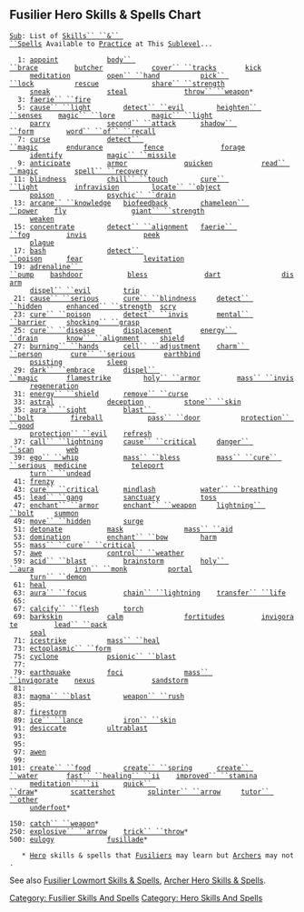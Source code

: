 ## Fusilier Hero Skills & Spells Chart

[`Sub`](Sublevel.md "wikilink")`: List of `[`Skills`` ``&`` ``Spells`](:Category:_Skills_And_Spells.md "wikilink")` Available to `[`Practice`](Practice.md "wikilink")` at This `[`Sublevel`](Sublevel.md "wikilink")`...`  
  
`  1: `[`appoint`](Appoint.md "wikilink")`            `[`body`` ``brace`](Body_Brace.md "wikilink")`         `[`butcher`](Butcher.md "wikilink")`            `[`cover`` ``tracks`](Cover_Tracks.md "wikilink")`       `[`kick`](Kick.md "wikilink")  
`     `[`meditation`](Meditation.md "wikilink")`         `[`open`` ``hand`](Open_Hand.md "wikilink")`          `[`pick`` ``lock`](Pick_Lock.md "wikilink")`          `[`rescue`](Rescue.md "wikilink")`             `[`share`` ``strength`](Share_Strength.md "wikilink")  
`     `[`sneak`](Sneak.md "wikilink")`              `[`steal`](Steal.md "wikilink")`              `[`throw`` ``weapon`](Throw_Weapon.md "wikilink")`*`  
`  3: `[`faerie`` ``fire`](Faerie_Fire.md "wikilink")  
`  5: `[`cause`` ``light`](Cause_Light.md "wikilink")`        `[`detect`` ``evil`](Detect_Evil.md "wikilink")`        `[`heighten`` ``senses`](Heighten_Senses.md "wikilink")`    `[`magic`` ``lore`](Magic_Lore.md "wikilink")`         `[`magic`` ``light`](Magic_Light.md "wikilink")  
`     `[`parry`](Parry.md "wikilink")`              `[`second`` ``attack`](Second_Attack.md "wikilink")`      `[`shadow`` ``form`](Shadow_Form.md "wikilink")`        `[`word`` ``of`` ``recall`](Word_Of_Recall.md "wikilink")  
`  7: `[`curse`](Curse.md "wikilink")`              `[`detect`` ``magic`](Detect_Magic.md "wikilink")`       `[`endurance`](Endurance.md "wikilink")`          `[`fence`](Fence.md "wikilink")`              `[`forage`](Forage.md "wikilink")  
`     `[`identify`](Identify_(spell).md "wikilink")`           `[`magic`` ``missile`](Magic_Missile.md "wikilink")  
`  9: `[`anticipate`](Anticipate.md "wikilink")`         `[`armor`](Armor_(spell).md "wikilink")`              `[`quicken`](Quicken.md "wikilink")`            `[`read`` ``magic`](Read_Magic.md "wikilink")`         `[`spell`` ``recovery`](Spell_Recovery.md "wikilink")  
` 11: `[`blindness`](Blindness.md "wikilink")`          `[`chill`` ``touch`](Chill_Touch.md "wikilink")`        `[`cure`` ``light`](Cure_Light.md "wikilink")`         `[`infravision`](Infravision.md "wikilink")`        `[`locate`` ``object`](Locate_Object.md "wikilink")  
`     `[`poison`](Poison_(spell).md "wikilink")`             `[`psychic`` ``drain`](Psychic_Drain.md "wikilink")  
` 13: `[`arcane`` ``knowledge`](Arcane_Knowledge.md "wikilink")`   `[`biofeedback`](Biofeedback.md "wikilink")`        `[`chameleon`` ``power`](Chameleon_Power.md "wikilink")`    `[`fly`](Fly.md "wikilink")`                `[`giant`` ``strength`](Giant_Strength.md "wikilink")  
`     `[`weaken`](Weaken.md "wikilink")  
` 15: `[`concentrate`](Concentrate.md "wikilink")`        `[`detect`` ``alignment`](Detect_Alignment.md "wikilink")`   `[`faerie`` ``fog`](Faerie_Fog.md "wikilink")`         `[`invis`](Invis.md "wikilink")`              `[`peek`](Peek.md "wikilink")  
`     `[`plague`](Plague.md "wikilink")  
` 17: `[`bash`](Bash.md "wikilink")`               `[`detect`` ``poison`](Detect_Poison.md "wikilink")`      `[`fear`](Fear.md "wikilink")`               `[`levitation`](Levitation.md "wikilink")  
` 19: `[`adrenaline`` ``pump`](Adrenaline_Pump.md "wikilink")`    `[`bashdoor`](Bashdoor.md "wikilink")`           `[`bless`](Bless.md "wikilink")`              `[`dart`](Dart_(spell).md "wikilink")`               `[`disarm`](Disarm.md "wikilink")  
`     `[`dispel`` ``evil`](Dispel_Evil.md "wikilink")`        `[`trip`](Trip.md "wikilink")  
` 21: `[`cause`` ``serious`](Cause_Serious.md "wikilink")`      `[`cure`` ``blindness`](Cure_Blindness.md "wikilink")`     `[`detect`` ``hidden`](Detect_Hidden.md "wikilink")`      `[`enhanced`` ``strength`](Enhanced_Strength.md "wikilink")`  `[`scry`](Scry.md "wikilink")  
` 23: `[`cure`` ``poison`](Cure_Poison.md "wikilink")`        `[`detect`` ``invis`](Detect_Invis.md "wikilink")`       `[`mental`` ``barrier`](Mental_Barrier.md "wikilink")`     `[`shocking`` ``grasp`](Shocking_Grasp.md "wikilink")  
` 25: `[`cure`` ``disease`](Cure_Disease.md "wikilink")`       `[`displacement`](Displacement.md "wikilink")`       `[`energy`` ``drain`](Energy_Drain.md "wikilink")`       `[`know`` ``alignment`](Know_Alignment.md "wikilink")`     `[`shield`](Shield.md "wikilink")  
` 27: `[`burning`` ``hands`](Burning_Hands.md "wikilink")`      `[`cell`` ``adjustment`](Cell_Adjustment.md "wikilink")`    `[`charm`` ``person`](Charm_Person.md "wikilink")`       `[`cure`` ``serious`](Cure_Serious.md "wikilink")`       `[`earthbind`](Earthbind.md "wikilink")  
`     `[`psisting`](PsiSting.md "wikilink")`           `[`sleep`](Sleep_(spell).md "wikilink")  
` 29: `[`dark`` ``embrace`](Dark_Embrace.md "wikilink")`       `[`dispel`` ``magic`](Dispel_Magic.md "wikilink")`       `[`flamestrike`](Flamestrike.md "wikilink")`        `[`holy`` ``armor`](Holy_Armor.md "wikilink")`         `[`mass`` ``invis`](Mass_Invis.md "wikilink")  
`     `[`regeneration`](Regeneration.md "wikilink")  
` 31: `[`energy`` ``shield`](Energy_Shield.md "wikilink")`      `[`remove`` ``curse`](Remove_Curse.md "wikilink")  
` 33: `[`astral`](Astral.md "wikilink")`             `[`deception`](Deception.md "wikilink")`          `[`stone`` ``skin`](Stone_Skin.md "wikilink")  
` 35: `[`aura`` ``sight`](Aura_Sight.md "wikilink")`         `[`blast`` ``bolt`](Blast_Bolt.md "wikilink")`         `[`fireball`](Fireball.md "wikilink")`           `[`pass`` ``door`](Pass_Door.md "wikilink")`          `[`protection`` ``good`](Protection_Good.md "wikilink")  
`     `[`protection`` ``evil`](Protection_Evil.md "wikilink")`    `[`refresh`](Refresh.md "wikilink")  
` 37: `[`call`` ``lightning`](Call_Lightning.md "wikilink")`     `[`cause`` ``critical`](Cause_Critical.md "wikilink")`     `[`danger`` ``scan`](Danger_Scan.md "wikilink")`        `[`web`](Web.md "wikilink")  
` 39: `[`ego`` ``whip`](Ego_Whip.md "wikilink")`           `[`mass`` ``bless`](Mass_Bless.md "wikilink")`         `[`mass`` ``cure`` ``serious`](Mass_Cure_Serious.md "wikilink")`  `[`medicine`](Medicine.md "wikilink")`           `[`teleport`](Teleport.md "wikilink")  
`     `[`turn`` ``undead`](Turn_Undead.md "wikilink")  
` 41: `[`frenzy`](Frenzy.md "wikilink")  
` 43: `[`cure`` ``critical`](Cure_Critical.md "wikilink")`      `[`mindlash`](Mindlash.md "wikilink")`           `[`water`` ``breathing`](Water_Breathing.md "wikilink")  
` 45: `[`lead`` ``gang`](Lead_Gang.md "wikilink")`          `[`sanctuary`](Sanctuary.md "wikilink")`          `[`toss`](Toss.md "wikilink")  
` 47: `[`enchant`` ``armor`](Enchant_Armor.md "wikilink")`      `[`enchant`` ``weapon`](Enchant_Weapon.md "wikilink")`     `[`lightning`` ``bolt`](Lightning_Bolt.md "wikilink")`     `[`summon`](Summon.md "wikilink")  
` 49: `[`move`` ``hidden`](Move_Hidden.md "wikilink")`        `[`surge`](Surge.md "wikilink")  
` 51: `[`detonate`](Detonate.md "wikilink")`           `[`mask`](Mask.md "wikilink")`               `[`mass`` ``aid`](Mass_Aid.md "wikilink")  
` 53: `[`domination`](Domination.md "wikilink")`         `[`enchant`` ``bow`](Enchant_Bow.md "wikilink")`        `[`harm`](Harm.md "wikilink")  
` 55: `[`mass`` ``cure`` ``critical`](Mass_Cure_Critical.md "wikilink")  
` 57: `[`awe`](Awe.md "wikilink")`                `[`control`` ``weather`](Control_Weather.md "wikilink")  
` 59: `[`acid`` ``blast`](Acid_Blast.md "wikilink")`         `[`brainstorm`](Brainstorm.md "wikilink")`         `[`holy`` ``aura`](Holy_Aura.md "wikilink")`          `[`iron`` ``monk`](Iron_Monk.md "wikilink")`          `[`portal`](Portal.md "wikilink")  
`     `[`turn`` ``demon`](Turn_Demon.md "wikilink")  
` 61: `[`heal`](Heal_(spell).md "wikilink")  
` 63: `[`aura`` ``focus`](Aura_Focus.md "wikilink")`         `[`chain`` ``lightning`](Chain_Lightning.md "wikilink")`    `[`transfer`` ``life`](Transfer_Life.md "wikilink")  
` 65: `  
` 67: `[`calcify`` ``flesh`](Calcify_Flesh.md "wikilink")`      `[`torch`](Torch_(spell).md "wikilink")  
` 69: `[`barkskin`](Barkskin.md "wikilink")`           `[`calm`](Calm.md "wikilink")`               `[`fortitudes`](Fortitudes.md "wikilink")`         `[`invigorate`](Invigorate.md "wikilink")`         `[`lead`` ``pack`](Lead_Pack.md "wikilink")  
`     `[`seal`](Seal.md "wikilink")  
` 71: `[`icestrike`](Icestrike.md "wikilink")`          `[`mass`` ``heal`](Mass_Heal.md "wikilink")  
` 73: `[`ectoplasmic`` ``form`](Ectoplasmic_Form.md "wikilink")  
` 75: `[`cyclone`](Cyclone.md "wikilink")`            `[`psionic`` ``blast`](Psionic_Blast.md "wikilink")  
` 77: `  
` 79: `[`earthquake`](Earthquake.md "wikilink")`         `[`foci`](Foci.md "wikilink")`               `[`mass`` ``invigorate`](Mass_Invigorate.md "wikilink")`    `[`nexus`](Nexus.md "wikilink")`              `[`sandstorm`](Sandstorm.md "wikilink")  
` 81: `  
` 83: `[`magma`` ``blast`](Magma_Blast.md "wikilink")`        `[`weapon`` ``rush`](Weapon_Rush.md "wikilink")  
` 85: `  
` 87: `[`firestorm`](Firestorm.md "wikilink")  
` 89: `[`ice`` ``lance`](Ice_Lance.md "wikilink")`          `[`iron`` ``skin`](Iron_Skin.md "wikilink")  
` 91: `[`desiccate`](Desiccate.md "wikilink")`          `[`ultrablast`](Ultrablast.md "wikilink")  
` 93: `  
` 95: `  
` 97: `[`awen`](Awen.md "wikilink")  
` 99: `  
`101: `[`create`` ``food`](Create_Food.md "wikilink")`        `[`create`` ``spring`](Create_Spring.md "wikilink")`      `[`create`` ``water`](Create_Water.md "wikilink")`       `[`fast`` ``healing`` ``ii`](Fast_Healing_II.md "wikilink")`    `[`improved`` ``stamina`](Improved_Stamina.md "wikilink")  
`     `[`meditation`` ``ii`](Meditation_II.md "wikilink")`      `[`quick`` ``draw`](Quick_Draw.md "wikilink")`*        `[`scattershot`](Scattershot.md "wikilink")`        `[`splinter`` ``arrow`](Splinter_Arrow.md "wikilink")`     `[`tutor`` ``other`](Tutor_Other.md "wikilink")  
`     `[`underfoot`](Underfoot.md "wikilink")`*`  
`     `  
`150: `[`catch`` ``weapon`](Catch_Weapon.md "wikilink")`*`  
`250: `[`explosive`` ``arrow`](Explosive_Arrow.md "wikilink")`    `[`trick`` ``throw`](Trick_Throw.md "wikilink")`*`  
`500: `[`eulogy`](Eulogy.md "wikilink")`             `[`fusillade`](Fusillade.md "wikilink")`*`  
`     `  
`   * `[`Hero`](:Category:_Hero.md "wikilink")` skills & spells that `[`Fusiliers`](:Category:_Fusiliers.md "wikilink")` may learn but `[`Archers`](:Category:_Archers.md "wikilink")` may not.`

See also [Fusilier Lowmort Skills &
Spells](:Category:_Fusilier_Lowmort_Skills_And_Spells.md "wikilink"),
[Archer Hero Skills &
Spells](:Category:_Archer_Hero_Skills_And_Spells.md "wikilink").

[Category: Fusilier Skills And
Spells](Category:_Fusilier_Skills_And_Spells "wikilink") [Category: Hero
Skills And Spells](Category:_Hero_Skills_And_Spells "wikilink")
